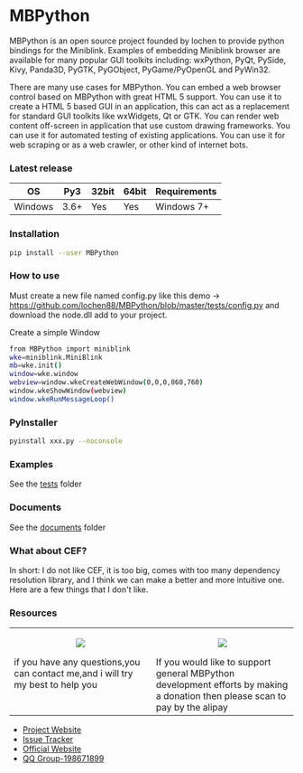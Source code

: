 # MBPython
MBPython is an open source project founded by lochen to provide python bindings for the Miniblink. Examples of embedding Miniblink browser are available for many popular GUI toolkits including: wxPython, PyQt, PySide, Kivy, Panda3D, PyGTK, PyGObject, PyGame/PyOpenGL and PyWin32.

There are many use cases for MBPython. You can embed a web browser control based on MBPython with great HTML 5 support. You can use it to create a HTML 5 based GUI in an application, this can act as a replacement for standard GUI toolkits like wxWidgets, Qt or GTK. You can render web content off-screen in application that use custom drawing frameworks. You can use it for automated testing of existing applications. You can use it for web scraping or as a web crawler, or other kind of internet bots.

### Latest release

OS | Py3 | 32bit | 64bit | Requirements
--- | --- | --- | --- | ---
Windows | 3.6+ | Yes | Yes | Windows 7+

### Installation

```bash
pip install --user MBPython
```

### How to use
Must create a new file named config.py like this demo → https://github.com/lochen88/MBPython/blob/master/tests/config.py 
and download the node.dll add to your project.

Create a simple Window
```bash
from MBPython import miniblink
wke=miniblink.MiniBlink
mb=wke.init()
window=wke.window
webview=window.wkeCreateWebWindow(0,0,0,860,760)
window.wkeShowWindow(webview)
window.wkeRunMessageLoop()
```
### PyInstaller

```bash
pyinstall xxx.py --noconsole
```

### Examples

See the [tests](https://github.com/lochen88/MBPython/tree/master/tests) folder

### Documents

See the [documents](https://github.com/lochen88/MBPython/tree/master/documents) folder

### What about CEF?

In short: I do not like CEF, it is too big, comes with too many dependency resolution library, and I think we can make a better and more intuitive one. Here are a few things that I don't like.

### Resources

<table border="0">
    <tr>
        <td width="50%" valign="top">
            <p align="center">
                <a href="tencent://message/?uin=1191826896&Site=Sambow&Menu=yes/">
                    <img src="https://s1.ax1x.com/2020/10/15/0onOBV.jpg">
                </a>
            </p>
            if you have any questions,you can contact me,and i will try my best to help you
        </td>
        <td width="50%" valign="top">
            <p align="center">
                <a href="tencent://message/?uin=1191826896&Site=Sambow&Menu=yes/">
                    <img src="https://s1.ax1x.com/2020/10/15/0onIhQ.jpg">
                </a>
            </p>
            If you would like to support general MBPython development efforts by making a donation then please scan to pay by the alipay
        </td>
    </tr>
</table>

* [Project Website](https://github.com/lochen88/MBPython)
* [Issue Tracker](https://github.com/lochen88/MBPython/issues)
* [Official Website](https://weolar.github.io/miniblink/)
* [QQ Group-198671899](https://qm.qq.com/cgi-bin/qm/qr?k=JipVq9gRdpPf4dqjPK9bkL99u-_BLwZz&jump_from=webapi)


